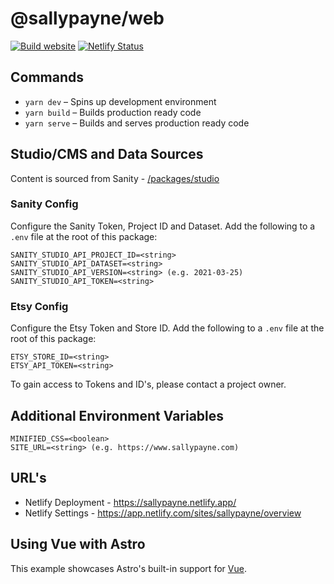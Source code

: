 # @sallypayne/web

[![Build website](https://github.com/nonbreakingspaceltd/sallypayne/actions/workflows/build-website.yml/badge.svg?branch=main)](https://github.com/nonbreakingspaceltd/sallypayne/actions/workflows/build-website.yml)
[![Netlify Status](https://api.netlify.com/api/v1/badges/012cbb34-aa49-495c-8b38-5c32000aeeaf/deploy-status)](https://app.netlify.com/sites/sallypayne/deploys)

## Commands

- `yarn dev` – Spins up development environment
- `yarn build` – Builds production ready code
- `yarn serve` – Builds and serves production ready code

## Studio/CMS and Data Sources

Content is sourced from Sanity - [/packages/studio](./packages/studio)

### Sanity Config

Configure the Sanity Token, Project ID and Dataset. Add the following to a `.env` file at the root of this package:

```
SANITY_STUDIO_API_PROJECT_ID=<string>
SANITY_STUDIO_API_DATASET=<string>
SANITY_STUDIO_API_VERSION=<string> (e.g. 2021-03-25)
SANITY_STUDIO_API_TOKEN=<string>
```

### Etsy Config

Configure the Etsy Token and Store ID. Add the following to a `.env` file at the root of this package:

```
ETSY_STORE_ID=<string>
ETSY_API_TOKEN=<string>
```

To gain access to Tokens and ID's, please contact a project owner.

## Additional Environment Variables

```
MINIFIED_CSS=<boolean>
SITE_URL=<string> (e.g. https://www.sallypayne.com)
```

## URL's

- Netlify Deployment - https://sallypayne.netlify.app/
- Netlify Settings - https://app.netlify.com/sites/sallypayne/overview

## Using Vue with Astro

This example showcases Astro's built-in support for [Vue](https://v3.vuejs.org/).
